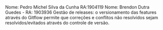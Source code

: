 Nome: Pedro Michel Silva da Cunha RA:1904119
Nome: Brendon Dutra Guedes - RA: 1903936
Gestão de releases: o versionamento das features através do Gitflow permite que correções e conflitos não resolvidos sejam resolvidos/evitados através do controle de versão.
